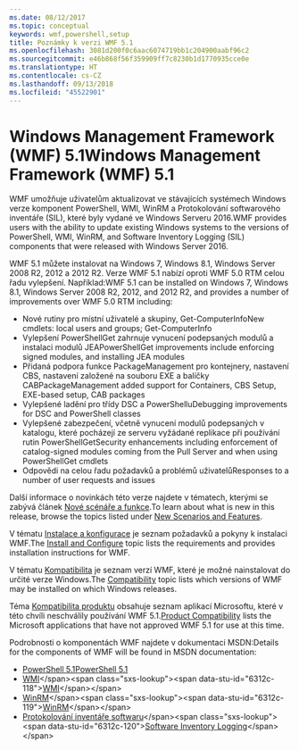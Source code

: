 ```yaml
---
ms.date: 08/12/2017
ms.topic: conceptual
keywords: wmf,powershell,setup
title: Poznámky k verzi WMF 5.1
ms.openlocfilehash: 3081d200f0c6aac6074719bb1c204900aabf96c2
ms.sourcegitcommit: e46b868f56f359909ff7c8230b1d1770935cce0e
ms.translationtype: HT
ms.contentlocale: cs-CZ
ms.lasthandoff: 09/13/2018
ms.locfileid: "45522901"
---
```

# <a name="windows-management-framework-wmf-51"></a><span data-ttu-id="6312c-103">Windows Management Framework (WMF) 5.1</span><span class="sxs-lookup"><span data-stu-id="6312c-103">Windows Management Framework (WMF) 5.1</span></span> #

<span data-ttu-id="6312c-104">WMF umožňuje uživatelům aktualizovat ve stávajících systémech Windows verze komponent PowerShell, WMI, WinRM a Protokolování softwarového inventáře (SIL), které byly vydané ve Windows Serveru 2016.</span><span class="sxs-lookup"><span data-stu-id="6312c-104">WMF provides users with the ability to update existing Windows systems to the versions of PowerShell, WMI, WinRM, and Software Inventory Logging (SIL) components that were released with Windows Server 2016.</span></span>

<span data-ttu-id="6312c-105">WMF 5.1 můžete instalovat na Windows 7, Windows 8.1, Windows Server 2008 R2, 2012 a 2012 R2. Verze WMF 5.1 nabízí oproti WMF 5.0 RTM celou řadu vylepšení. Například:</span><span class="sxs-lookup"><span data-stu-id="6312c-105">WMF 5.1 can be installed on Windows 7, Windows 8.1, Windows Server 2008 R2, 2012, and 2012 R2, and provides a number of improvements over WMF 5.0 RTM including:</span></span>

- <span data-ttu-id="6312c-106">Nové rutiny pro místní uživatelé a skupiny, Get-ComputerInfo</span><span class="sxs-lookup"><span data-stu-id="6312c-106">New cmdlets: local users and groups; Get-ComputerInfo</span></span>
- <span data-ttu-id="6312c-107">Vylepšení PowerShellGet zahrnuje vynucení podepsaných modulů a instalaci modulů JEA</span><span class="sxs-lookup"><span data-stu-id="6312c-107">PowerShellGet improvements include enforcing signed modules, and installing JEA modules</span></span>
- <span data-ttu-id="6312c-108">Přidaná podpora funkce PackageManagement pro kontejnery, nastavení CBS, nastavení založené na souboru EXE a balíčky CAB</span><span class="sxs-lookup"><span data-stu-id="6312c-108">PackageManagement added support for Containers, CBS Setup, EXE-based setup, CAB packages</span></span>
- <span data-ttu-id="6312c-109">Vylepšené ladění pro třídy DSC a PowerShellu</span><span class="sxs-lookup"><span data-stu-id="6312c-109">Debugging improvements for DSC and PowerShell classes</span></span>
- <span data-ttu-id="6312c-110">Vylepšené zabezpečení, včetně vynucení modulů podepsaných v katalogu, které pocházejí ze serveru vyžádané replikace při používání rutin PowerShellGet</span><span class="sxs-lookup"><span data-stu-id="6312c-110">Security enhancements including enforcement of catalog-signed modules coming from the Pull Server and when using PowerShellGet cmdlets</span></span>
- <span data-ttu-id="6312c-111">Odpovědi na celou řadu požadavků a problémů uživatelů</span><span class="sxs-lookup"><span data-stu-id="6312c-111">Responses to a number of user requests and issues</span></span>

<span data-ttu-id="6312c-112">Další informace o novinkách této verze najdete v tématech, kterými se zabývá článek [Nové scénáře a funkce](https://docs.microsoft.com/powershell/wmf/5.1/scenarios-features).</span><span class="sxs-lookup"><span data-stu-id="6312c-112">To learn about what is new in this release, browse the topics listed under [New Scenarios and Features](https://docs.microsoft.com/powershell/wmf/5.1/scenarios-features).</span></span>

<span data-ttu-id="6312c-113">V tématu [Instalace a konfigurace](https://docs.microsoft.com/powershell/wmf/5.1/install-configure) je seznam požadavků a pokyny k instalaci WMF.</span><span class="sxs-lookup"><span data-stu-id="6312c-113">The [Install and Configure](https://docs.microsoft.com/powershell/wmf/5.1/install-configure) topic lists the requirements and provides installation instructions for WMF.</span></span>

<span data-ttu-id="6312c-114">V tématu [Kompatibilita](https://docs.microsoft.com/powershell/wmf/5.1/compatibility) je seznam verzí WMF, které je možné nainstalovat do určité verze Windows.</span><span class="sxs-lookup"><span data-stu-id="6312c-114">The [Compatibility](https://docs.microsoft.com/powershell/wmf/5.1/compatibility) topic lists which versions of WMF may be installed on which Windows releases.</span></span>

<span data-ttu-id="6312c-115">Téma [Kompatibilita produktu](https://docs.microsoft.com/powershell/wmf/5.1/productincompat) obsahuje seznam aplikací Microsoftu, které v této chvíli neschválily používání WMF 5.1.</span><span class="sxs-lookup"><span data-stu-id="6312c-115">[Product Compatibility](https://docs.microsoft.com/powershell/wmf/5.1/productincompat) lists the Microsoft applications that have not approved WMF 5.1 for use at this time.</span></span>

<span data-ttu-id="6312c-116">Podrobnosti o komponentách WMF najdete v dokumentaci MSDN:</span><span class="sxs-lookup"><span data-stu-id="6312c-116">Details for the components of WMF will be found in MSDN documentation:</span></span>

- [<span data-ttu-id="6312c-117">PowerShell 5.1</span><span class="sxs-lookup"><span data-stu-id="6312c-117">PowerShell 5.1</span></span>](https://docs.microsoft.com/powershell/)
- <span data-ttu-id="6312c-118">[WMI](https://msdn.microsoft.com/library/jj152383(v=vs.85).aspx)</span><span class="sxs-lookup"><span data-stu-id="6312c-118">[WMI](https://msdn.microsoft.com/library/jj152383(v=vs.85).aspx)</span></span>
- <span data-ttu-id="6312c-119">[WinRM](https://msdn.microsoft.com/library/aa384426(v=vs.85).aspx)</span><span class="sxs-lookup"><span data-stu-id="6312c-119">[WinRM](https://msdn.microsoft.com/library/aa384426(v=vs.85).aspx)</span></span>
- <span data-ttu-id="6312c-120">[Protokolování inventáře softwaru](https://technet.microsoft.com/library/dn383584(v=ws.11).aspx)</span><span class="sxs-lookup"><span data-stu-id="6312c-120">[Software Inventory Logging](https://technet.microsoft.com/library/dn383584(v=ws.11).aspx)</span></span>
